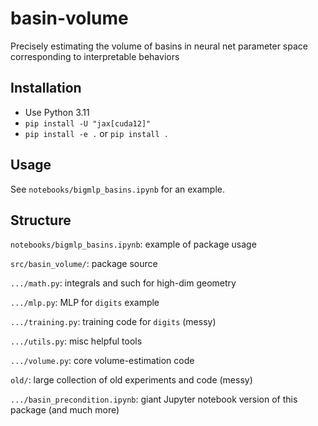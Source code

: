 # basin-volume
Precisely estimating the volume of basins in neural net parameter space corresponding to interpretable behaviors


## Installation

* Use Python 3.11
* `pip install -U "jax[cuda12]"`
* `pip install -e .` or `pip install .`


## Usage

See `notebooks/bigmlp_basins.ipynb` for an example.


## Structure

`notebooks/bigmlp_basins.ipynb`: example of package usage

`src/basin_volume/`: package source

`.../math.py`: integrals and such for high-dim geometry

`.../mlp.py`: MLP for `digits` example

`.../training.py`: training code for `digits` (messy)

`.../utils.py`: misc helpful tools

`.../volume.py`: core volume-estimation code

`old/`: large collection of old experiments and code (messy)

`.../basin_precondition.ipynb`: giant Jupyter notebook version of this package (and much more)
